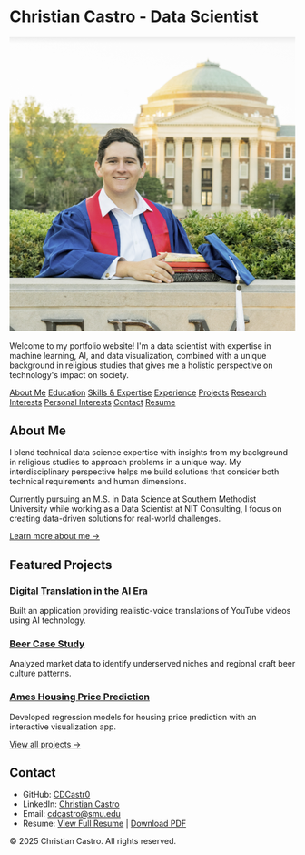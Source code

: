 # Christian Castro - Data Scientist

<div class="profile-section">
  <img src="/assets/img/headshot2.png" alt="Christian Castro" class="profile-image">
  <div class="profile-content">
    <p>Welcome to my portfolio website! I'm a data scientist with expertise in machine learning, AI, and data visualization, combined with a unique background in religious studies that gives me a holistic perspective on technology's impact on society.</p>
  </div>
</div>

<div class="navigation-links">
  <a href="#about-me">About Me</a>
  <a href="https://cdcastr0.github.io/education">Education</a>
  <a href="https://cdcastr0.github.io/skills">Skills & Expertise</a>
  <a href="https://cdcastr0.github.io/experience">Experience</a>
  <a href="https://cdcastr0.github.io/projects">Projects</a>
  <a href="https://cdcastr0.github.io/research">Research Interests</a>
  <a href="https://cdcastr0.github.io/interests">Personal Interests</a>
  <a href="#contact">Contact</a>
  <a href="https://cdcastr0.github.io/resume">Resume</a>
</div>

## About Me

I blend technical data science expertise with insights from my background in religious studies to approach problems in a unique way. My interdisciplinary perspective helps me build solutions that consider both technical requirements and human dimensions.

Currently pursuing an M.S. in Data Science at Southern Methodist University while working as a Data Scientist at NIT Consulting, I focus on creating data-driven solutions for real-world challenges.

[Learn more about me →](https://cdcastr0.github.io/about)

## Featured Projects

<div class="project-cards">
  <div class="project-card">
    <div class="project-card-content">
      <h3><a href="https://cdcastr0.github.io/projects/Digital_Translation">Digital Translation in the AI Era</a></h3>
      <p>Built an application providing realistic-voice translations of YouTube videos using AI technology.</p>
    </div>
  </div>

  <div class="project-card">
    <div class="project-card-content">
      <h3><a href="https://cdcastr0.github.io/projects/Beers_Case_Study">Beer Case Study</a></h3>
      <p>Analyzed market data to identify underserved niches and regional craft beer culture patterns.</p>
    </div>
  </div>

  <div class="project-card">
    <div class="project-card-content">
      <h3><a href="https://cdcastr0.github.io/projects/Ames_Housing_Price_Prediction">Ames Housing Price Prediction</a></h3>
      <p>Developed regression models for housing price prediction with an interactive visualization app.</p>
    </div>
  </div>
</div>

<p class="view-all-link">
  <a href="https://cdcastr0.github.io/projects">View all projects →</a>
</p>

## Contact
- GitHub: [CDCastr0](https://github.com/CDCastr0)
- LinkedIn: [Christian Castro](https://www.linkedin.com/in/christiancastr/) 
- Email: [cdcastro@smu.edu](mailto:cdcastro@smu.edu)
- Resume: [View Full Resume](https://cdcastr0.github.io/resume) | [Download PDF](https://cdcastr0.github.io/assets/files/Christian.Castro.pdf)

<footer class="site-footer">
  <p>&copy; 2025 Christian Castro. All rights reserved.</p>
</footer>
